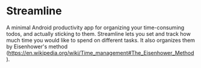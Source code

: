 # Streamline

A minimal Android productivity app for organizing your time-consuming todos, and actually sticking to them. 
Streamline lets you set and track how much time you would like to spend on different tasks. It also organizes them by Eisenhower's method
(https://en.wikipedia.org/wiki/Time_management#The_Eisenhower_Method).
